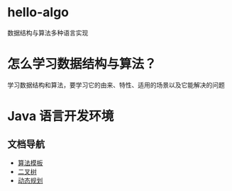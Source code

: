 # hello-algo
数据结构与算法多种语言实现

# 怎么学习数据结构与算法？
学习数据结构和算法，要学习它的由来、特性、适用的场景以及它能解决的问题

# Java 语言开发环境
## 文档导航
* [算法模板](https://github.com/CoderLiLe/DataStructureAlgorithm/blob/master/docs/%E7%AE%97%E6%B3%95%E6%A8%A1%E6%9D%BF.md)
* [二叉树](https://github.com/CoderLiLe/hello-algo/blob/master/docs/%E4%BA%8C%E5%8F%89%E6%A0%91.md)
* [动态规划](https://github.com/CoderLiLe/hello-algo/blob/master/docs/%E5%8A%A8%E6%80%81%E8%A7%84%E5%88%92.md)


